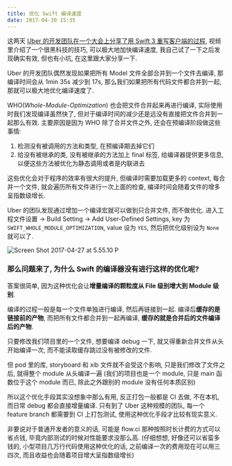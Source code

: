 ```yaml
---
title: 优化 Swift 编译速度
date: 2017-04-30 15:35
---
```


这两天 [Uber 的开发团队在一个大会上分享了用 Swift 3 重写客户端的过程](https://www.skilled.io/u/swiftsummit/swift-with-a-hundred-engineers), 视频里介绍了一个很黑科技的技巧, 可以极大地加快编译速度, 我自己试了一下之后发现确实有效, 但也有小坑, 在这里跟大家分享一下.

Uber 的开发团队偶然发现如果把所有 Model 文件全部合并到一个文件去编译, 那编译时间会从 1min 35s 减少到 17s, 那么我们如果把所有代码文件都合并到一起, 那就可以极大地优化编译速度了.

<!--more-->

WHO(*Whole-Module-Optimization*) 也会把文件合并起来再进行编译, 实际使用时我们发现编译虽然快了, 但对于编译时间的减少还是远没有直接把文件合并到一起那么有效. 主要原因是因为 WHO 除了合并文件之外, 还会在预编译阶段做这些事情:

1. 检测没有被调用的方法和类型, 在预编译期去掉它们
2. 给没有被继承的类, 没有被继承的方法加上 final 标签, 给编译器提供更多信息, 以便这些方法被优化为静态调用或者是内联进去

这些优化会对于程序的效率有很大的提升, 但编译时需要加载更多的 context, 每合并一个文件, 就会遍历所有文件进行一次上面的检查, 编译时间会随着文件的增多呈指数级增长.

Uber 的团队发现通过增加一个编译宏就可以做到只合并文件, 而不做优化. 进入工程文件设置 -> Build Setting -> Add User-Defined Settings, key 为 `SWIFT_WHOLE_MODULE_OPTIMIZATION`, value 设为 `YES`, 然后把优化级别设为 `None` 就可以了.

![Screen Shot 2017-04-27 at 5.55.10 P](/images/Screen%20Shot%202017-04-27%20at%205.55.10%20PM-crunch.png)

### 那么问题来了, 为什么 Swift 的编译器没有进行这样的优化呢?

答案很简单, 因为这种优化会让**增量编译的颗粒度从 File 级别增大到 Module 级别**. 

编译的过程一般是每一个文件单独进行编译, 然后再链接到一起. 编译后**缓存的是链接前的产物**, 而把所有文件都合并到一起再编译, **缓存的就是合并后的文件编译后的产物**.

只要修改我们项目里的一个文件, 想要编译 debug 一下, 就又得重新合并文件从头开始编译一次, 而不能读取缓存跳过没有被修改的文件.

但 pod 里的库, storyboard 和 xib 文件就不会受这个影响, 只是我们修改了文件之后, 就得整个 module 从头编译一遍 (我们的项目也是一个 module, 只是 main 函数位于这个 module 而已, 除此之外跟别的 module 没有任何本质区别)

所以这个优化手段其实没想象中那么有用, 反正打包一般都是 CI 去做, 不在本机, 而日常 debug 都会直接增量编译. 只有到了 Uber 这种规模的团队, 每一个 feature branch 都需要到 CI 上打包测试, 使用这种优化手段才比较有现实意义.

非要说对于普通开发者的意义的话, 可能是 flow.ci 那种按照时长计费的方式可以省点钱, 毕竟内部测试的时候对性能要求没那么高. (仔细想想, 好像还可以省蛮多钱的, 小型项目几万行代码使用这种优化的话, 之前编译一次的费用现在可以用三四次, 而且收益也会随着项目增大呈指数级增长)


